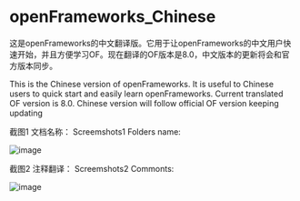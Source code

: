 openFrameworks_Chinese
======================
这是openFrameworks的中文翻译版。它用于让openFrameworks的中文用户快速开始，并且方便学习OF。现在翻译的OF版本是8.0，中文版本的更新将会和官方版本同步。

This is the  Chinese version of openFrameworks. It is useful to Chinese users to quick start and easily learn openFrameworks. Current translated OF version is 8.0. Chinese version will follow official OF version keeping updating 




截图1 文档名称：
Screemshots1 Folders name:

![image](https://www.dropbox.com/s/3qxzh0hbkiuejs8/Screenshot%202014-03-17%2017.51.36.png)


截图2 注释翻译：
Screemshots2 Commonts:

![image](https://www.dropbox.com/s/ihdiw12klhn61xv/Screenshot%202014-03-17%2017.35.09.png)





